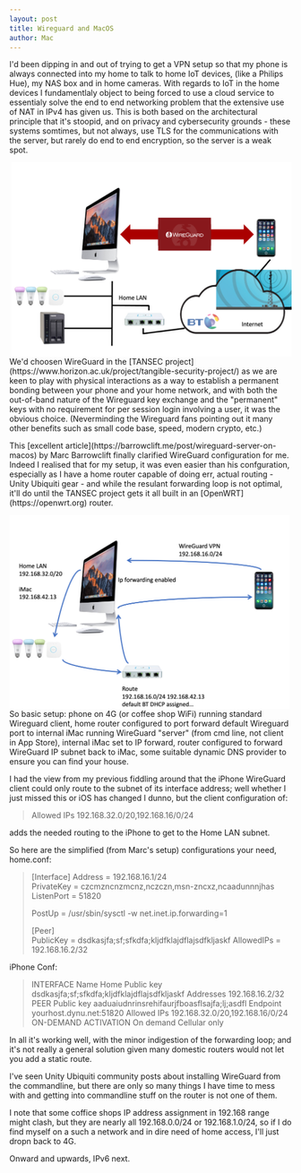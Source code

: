 ```yaml
---
layout: post
title: Wireguard and MacOS
author: Mac
---
```


I'd been dipping in and out of trying to get a VPN setup so that my phone is always connected into my home to talk to home IoT devices, 
(like a Philips Hue), my NAS box and in home cameras.
With regards to IoT in the home devices I fundamentlaly object to being forced 
to use a cloud service to essentialy solve the end to end networking problem that the extensive use of NAT in IPv4 has given us.
This is both based on the
architectural principle that it's stoopid, and on privacy and cybersecurity grounds - these systems somtimes, but not always, 
use TLS for the communications with the server, but rarely do end to end encryption, so the server is a weak spot.

<img align="right" src="/images/Slide1.png" alt="network" width="500"  />
<p>We'd choosen WireGuard in the [TANSEC project](https://www.horizon.ac.uk/project/tangible-security-project/) as we 
are keen to play with physical interactions as a way to establish a permanent bonding between your
phone and your home network, and with both the out-of-band nature of the Wireguard key exchange and the
"permanent" keys with no requirement for per session login involving a user, it was the obvious choice.
(Neverminding the Wireguard fans pointing out it many other benefits such as small code base, speed, modern crypto, etc.)
</p>


<p>
This [excellent article](https://barrowclift.me/post/wireguard-server-on-macos)
by Marc Barrowclift finally clarified WireGuard configuration  for me. Indeed I realised that for my setup,
it was even easier than his confguration, especially as I have a home router capable of doing err,
actual routing  - Unity Ubiquiti gear - and while the resulant forwarding loop is not optimal, it'll do
until the TANSEC project gets it all built in an [OpenWRT](https://openwrt.org) router. 
</p>

<img align="left" src="/images/Slide2.png" alt="network" width="500"  />
<p>So basic setup: phone on 4G (or coffee shop WiFi) running standard Wireguard client,
home router configured to port forward default Wireguard port to internal iMac
running WireGuard "server" (from cmd line, not client in App Store), internal iMac set to IP forward,
router configured to forward WireGuard IP subnet back to iMac, some suitable dynamic DNS provider 
to ensure you can find your house.
</p>

<p>
I had the view from my previous fiddling around that the iPhone WireGuard client could only
route to the subnet of its interface address; well whether I just missed this or iOS has 
changed I dunno, but the client configuration of:
</p>

> Allowed IPs 192.168.32.0/20,192.168.16/0/24

adds the needed routing to the iPhone to get to the Home LAN subnet.

So here are the simplified (from Marc's setup) configurations your need, home.conf:

> [Interface]
> Address = 192.168.16.1/24       
> PrivateKey = czcmzncnzmcnz,nczczn,msn-zncxz,ncaadunnnjhas
> ListenPort = 51820
> 
> PostUp = /usr/sbin/sysctl -w net.inet.ip.forwarding=1
> 
> [Peer]      
> PublicKey = dsdkasjfa;sf;sfkdfa;kljdfklajdflajsdfkljaskf
> AllowedIPs = 192.168.16.2/32

<p>
iPhone Conf:
</p>

> INTERFACE
> Name Home
> Public key dsdkasjfa;sf;sfkdfa;kljdfklajdflajsdfkljaskf
> Addresses 192.168.16.2/32
> PEER
> Public key aaduaiudnrinsrehifaurjfboasflsajfa;lj;asdfl
> Endpoint yourhost.dynu.net:51820
> Allowed IPs 192.168.32.0/20,192.168.16/0/24
> ON-DEMAND ACTIVATION
> On demand Cellular only

In all it's working well, with the minor indigestion of the forwarding loop; and it's not 
really a general solution given many domestic routers would not let you add a static route.

I've seen Unity Ubiquiti community posts about installing WireGuard from the commandline, but 
there are only so many things I have time to mess with and getting into commandline stuff on
the router is not one of them.

I note that some coffice shops IP address assignment in 192.168 range might clash,
but they are nearly all 192.168.0.0/24 or 192.168.1.0/24, so if I do
find myself on a such a network and in dire need of home access, I'll just dropn back to 4G.

Onward and upwards, IPv6 next.




